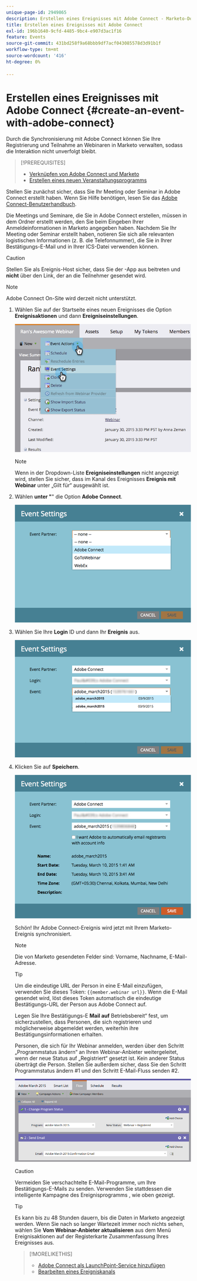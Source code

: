 ```yaml
---
unique-page-id: 2949865
description: Erstellen eines Ereignisses mit Adobe Connect - Marketo-Dokumente - Produktdokumentation
title: Erstellen eines Ereignisses mit Adobe Connect
exl-id: 196b1640-9cfd-4485-9bc4-e907d3ac1f16
feature: Events
source-git-commit: 431bd258f9a68bbb9df7acf043085578d3d91b1f
workflow-type: tm+mt
source-wordcount: '416'
ht-degree: 0%

---
```


# Erstellen eines Ereignisses mit Adobe Connect {#create-an-event-with-adobe-connect}

Durch die Synchronisierung mit Adobe Connect können Sie Ihre Registrierung und Teilnahme an Webinaren in Marketo verwalten, sodass die Interaktion nicht unverfolgt bleibt.

>[!PREREQUISITES]
>
>* [Verknüpfen von Adobe Connect und Marketo](/help/marketo/product-docs/administration/additional-integrations/add-adobe-connect-as-a-launchpoint-service.md)
>* [Erstellen eines neuen Veranstaltungsprogramms](/help/marketo/product-docs/demand-generation/events/understanding-events/create-a-new-event-program.md)

Stellen Sie zunächst sicher, dass Sie Ihr Meeting oder Seminar in Adobe Connect erstellt haben. Wenn Sie Hilfe benötigen, lesen Sie das [Adobe Connect-Benutzerhandbuch](https://help.adobe.com/en_US/connect/9.0/using/index.html).

Die Meetings und Seminare, die Sie in Adobe Connect erstellen, müssen in dem Ordner erstellt werden, den Sie beim Eingeben Ihrer Anmeldeinformationen in Marketo angegeben haben. Nachdem Sie Ihr Meeting oder Seminar erstellt haben, notieren Sie sich alle relevanten logistischen Informationen (z. B. die Telefonnummer), die Sie in Ihrer Bestätigungs-E-Mail und in Ihrer ICS-Datei verwenden können.

>[!CAUTION]
>
>Stellen Sie als Ereignis-Host sicher, dass Sie der -App aus beitreten und **nicht** über den Link, der an die Teilnehmer gesendet wird.

>[!NOTE]
>
>Adobe Connect On-Site wird derzeit nicht unterstützt.

1. Wählen Sie auf der Startseite eines neuen Ereignisses die Option **Ereignisaktionen** und dann **Ereigniseinstellungen**.

   ![](assets/image2015-1-30-15-3a34-3a28.png)

   >[!NOTE]
   >
   >Wenn in der Dropdown-Liste **Ereigniseinstellungen** nicht angezeigt wird, stellen Sie sicher, dass im Kanal des Ereignisses **Ereignis mit Webinar** unter „Gilt für“ ausgewählt ist.

1. Wählen **unter &quot;**&quot; die Option **Adobe Connect**.

   ![](assets/event-settings-adobe-connect.png)

1. Wählen Sie Ihre **Login** ID und dann Ihr **Ereignis** aus.

   ![](assets/event-settings-select-event-adobe-connect.png)

1. Klicken Sie auf **Speichern**.

   ![](assets/event-settings-overview.png)

   Schön! Ihr Adobe Connect-Ereignis wird jetzt mit Ihrem Marketo-Ereignis synchronisiert.

   >[!NOTE]
   >
   >Die von Marketo gesendeten Felder sind: Vorname, Nachname, E-Mail-Adresse.

   >[!TIP]
   >
   >Um die eindeutige URL der Person in eine E-Mail einzufügen, verwenden Sie dieses Token: `{{member.webinar url}}`. Wenn die E-Mail gesendet wird, löst dieses Token automatisch die eindeutige Bestätigungs-URL der Person aus Adobe Connect auf.
   >
   >Legen Sie Ihre Bestätigungs-E **Mail auf** Betriebsbereit“ fest, um sicherzustellen, dass Personen, die sich registrieren und möglicherweise abgemeldet werden, weiterhin ihre Bestätigungsinformationen erhalten.

   Personen, die sich für Ihr Webinar anmelden, werden über den Schritt „Programmstatus ändern“ an Ihren Webinar-Anbieter weitergeleitet, wenn der neue Status auf „Registriert“ gesetzt ist. Kein anderer Status überträgt die Person. Stellen Sie außerdem sicher, dass Sie den Schritt Programmstatus ändern #1 und den Schritt E-Mail-Fluss senden #2.

   ![](assets/adobe.png)

   >[!CAUTION]
   >
   >Vermeiden Sie verschachtelte E-Mail-Programme, um Ihre Bestätigungs-E-Mails zu senden. Verwenden Sie stattdessen die intelligente Kampagne des Ereignisprogramms , wie oben gezeigt.

   >[!TIP]
   >
   >Es kann bis zu 48 Stunden dauern, bis die Daten in Marketo angezeigt werden. Wenn Sie nach so langer Wartezeit immer noch nichts sehen, wählen Sie **Vom Webinar-Anbieter aktualisieren** aus dem Menü Ereignisaktionen auf der Registerkarte Zusammenfassung Ihres Ereignisses aus.

   >[!MORELIKETHIS]
   >
   >* [Adobe Connect als LaunchPoint-Service hinzufügen](/help/marketo/product-docs/administration/additional-integrations/add-adobe-connect-as-a-launchpoint-service.md)
   >* [Bearbeiten eines Ereigniskanals](/help/marketo/product-docs/demand-generation/events/understanding-events/edit-an-event-channel.md)
